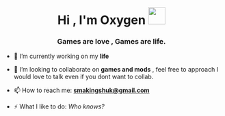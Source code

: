 <h1 align="center">Hi , I'm Oxygen <img height="40" src="https://emoji.gg/assets/emoji/7333-parrotdance.gif"></h1>
<h3 align="center">Games are love , Games are life.</h3>

- 🔭 I’m currently working on my **life**

- 👯 I’m looking to collaborate on **games and mods** , feel free to approach I would love to talk even if you dont want to collab.

- 📫 How to reach me: **smakingshuk@gmail.com**

- ⚡ What I like to do: *Who knows?*
